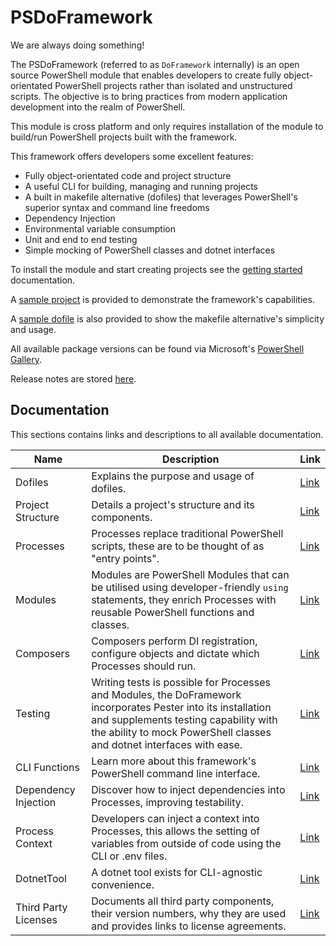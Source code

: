 # PSDoFramework
We are always doing something!

The PSDoFramework (referred to as `DoFramework` internally) is an open source PowerShell module that enables developers to create fully object-orientated PowerShell projects rather than isolated and unstructured scripts. The objective is to bring practices from modern application development into the realm of PowerShell. 

This module is cross platform and only requires installation of the module to build/run PowerShell projects built with the framework.

This framework offers developers some excellent features:
- Fully object-orientated code and project structure
- A useful CLI for building, managing and running projects
- A built in makefile alternative (dofiles) that leverages PowerShell's superior syntax and command line freedoms
- Dependency Injection
- Environmental variable consumption
- Unit and end to end testing
- Simple mocking of PowerShell classes and dotnet interfaces

To install the module and start creating projects see the [getting started](./Documentation/GettingStarted.md) documentation.

A [sample project](./Sample/) is provided to demonstrate the framework's capabilities.

A [sample dofile](./dofile.ps1) is also provided to show the makefile alternative's simplicity and usage.

All available package versions can be found via Microsoft's [PowerShell Gallery](https://www.powershellgallery.com/packages/PSDoFramework).

Release notes are stored [here](./Documentation/ReleaseNotes/).

## Documentation
This sections contains links and descriptions to all available documentation.

| Name  | Description | Link |
|----------|----------|----------|
| Dofiles | Explains the purpose and usage of dofiles. | [Link](./Documentation/Dofiles.md) |
| Project Structure | Details a project's structure and its components. | [Link](./Documentation/ProjectStructure.md) |
| Processes | Processes replace traditional PowerShell scripts, these are to be thought of as "entry points". | [Link](./Documentation/Processes.md) |
| Modules | Modules are PowerShell Modules that can be utilised using developer-friendly `using` statements, they enrich Processes with reusable PowerShell functions and classes. | [Link](./Documentation/Modules.md) |
| Composers | Composers perform DI registration, configure objects and dictate which Processes should run. | [Link](./Documentation/Composers.md) |
| Testing | Writing tests is possible for Processes and Modules, the DoFramework incorporates Pester into its installation and supplements testing capability with the ability to mock PowerShell classes and dotnet interfaces with ease. | [Link](./Documentation/Testing.md) |
| CLI Functions | Learn more about this framework's PowerShell command line interface. | [Link](./Documentation/CLIFunctions.md) |
| Dependency Injection | Discover how to inject dependencies into Processes, improving testability. | [Link](./Documentation/DependencyInjection.md) |
| Process Context | Developers can inject a context into Processes, this allows the setting of variables from outside of code using the CLI or .env files. | [Link](./Documentation/ProcessContext.md) |
| DotnetTool | A dotnet tool exists for CLI-agnostic convenience. | [Link](./Documentation/DotnetTool.md) |
| Third Party Licenses | Documents all third party components, their version numbers, why they are used and provides links to license agreements. | [Link](./Documentation/ThirdPartyLicenses.md) |